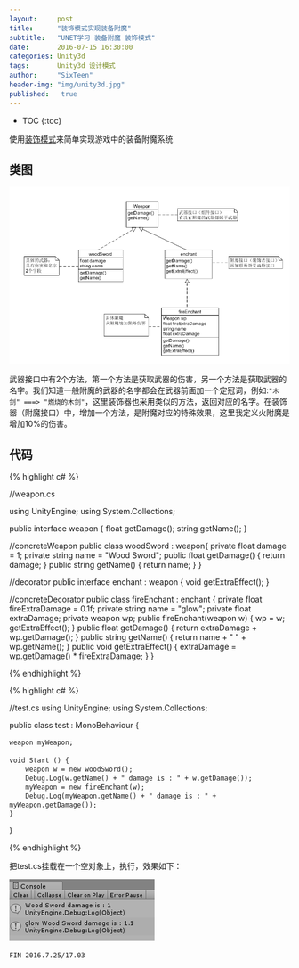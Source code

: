```yaml
---
layout:     post
title:      "装饰模式实现装备附魔"
subtitle:   "UNET学习 装备附魔 装饰模式"
date:       2016-07-15 16:30:00
categories: Unity3d
tags:       Unity3d 设计模式
author:     "SixTeen"
header-img: "img/unity3d.jpg"
published:   true
---
```


* TOC
{:toc}


使用[装饰模式](/DesignPattern/design_pattern_3)来简单实现游戏中的装备附魔系统

## 类图

![class_1](/img/unity3d/daylearning/7.15/class.png)

武器接口中有2个方法，第一个方法是获取武器的伤害，另一个方法是获取武器的名字。我们知道一般附魔的武器的名字都会在武器前面加一个定冠词，例如:```"木剑" ===> "燃烧的木剑"```，这里装饰器也采用类似的方法，返回对应的名字。在装饰器（附魔接口）中，增加一个方法，是附魔对应的特殊效果，这里我定义火附魔是增加10%的伤害。

## 代码

{% highlight c# %}

//weapon.cs

using UnityEngine;
using System.Collections;

public interface weapon {
    float getDamage();
    string getName();
}

//concreteWeapon
public class woodSword : weapon{
    private float damage = 1;
    private string name = "Wood Sword";
    public float getDamage() {
        return damage;
    }
    public string getName() {
        return name;
    }
}

//decorator
public interface enchant : weapon {
    void getExtraEffect();
}

//concreteDecorator
public class fireEnchant : enchant {
    private float fireExtraDamage = 0.1f;
    private string name = "glow";
    private float extraDamage;
    private weapon wp;
    public fireEnchant(weapon w) {
        wp = w;
        getExtraEffect();
    }
    public float getDamage() {
        return extraDamage + wp.getDamage();
    }
    public string getName() {
        return name + " " + wp.getName();
    }
    public void getExtraEffect() {
        extraDamage = wp.getDamage() * fireExtraDamage;
    }
}

{% endhighlight %}

{% highlight c# %}

//test.cs
using UnityEngine;
using System.Collections;

public class test : MonoBehaviour {

    weapon myWeapon;

    void Start () {
        weapon w = new woodSword();
        Debug.Log(w.getName() + " damage is : " + w.getDamage());
        myWeapon = new fireEnchant(w);
        Debug.Log(myWeapon.getName() + " damage is : " + myWeapon.getDamage());
    }
}

{% endhighlight %}

把test.cs挂载在一个空对象上，执行，效果如下：

![result](/img/unity3d/daylearning/7.15/result.png)

    FIN 2016.7.25/17.03